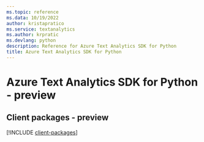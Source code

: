 ```yaml
---
ms.topic: reference
ms.data: 10/19/2022
author: kristapratico
ms.service: textanalytics
ms.author: krpratic
ms.devlang: python
description: Reference for Azure Text Analytics SDK for Python
title: Azure Text Analytics SDK for Python
---
```

# Azure Text Analytics SDK for Python - preview

## Client packages - preview
[!INCLUDE [client-packages](text-analytics-client-index.md)]
